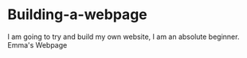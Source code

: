 # Building-a-webpage
I am going to try and build my own website, I am an absolute beginner. 
<htpl> <body> Emma's Webpage </body></htpl>

